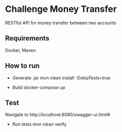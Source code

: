 # Challenge Money Transfer   

RESTful API for money transfer between two accounts

## Requirements

Docker, Maven

## How to run

- Generate .jar 
  mvn clean install -DskipTests=true

 - Build
  docker-compose up

## Test 
Navigate to http://localhost:8080/swagger-ui.html# 

- Run tests
  mvn clean verify



